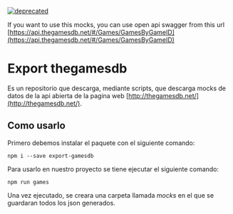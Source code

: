 [![deprecated](http://badges.github.io/stability-badges/dist/deprecated.svg)](http://github.com/badges/stability-badges)

If you want to use this mocks, you can use open api swagger from this url [https://api.thegamesdb.net/#/Games/GamesByGameID](https://api.thegamesdb.net/#/Games/GamesByGameID)


# Export thegamesdb

Es un repositorio que descarga, mediante scripts, que descarga mocks de datos de la api abierta de la pagina web [http://thegamesdb.net/](http://thegamesdb.net/).

## Como usarlo

Primero debemos instalar el paquete con el siguiente comando:

`npm i --save export-gamesdb`

Para usarlo en nuestro proyecto se tiene ejecutar el siguiente comando:

`npm run games`

Una vez ejecutado, se creara una carpeta llamada *mocks* en el que se guardaran todos los json generados.

